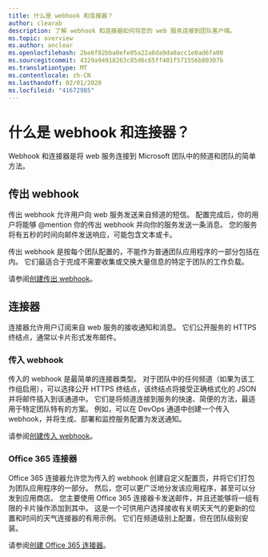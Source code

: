 ```yaml
---
title: 什么是 webhook 和连接器？
author: clearab
description: 了解 webhook 和连接器如何将您的 web 服务连接到团队客户端。
ms.topic: overview
ms.author: anclear
ms.openlocfilehash: 2be6f82bba0efe05a22a8da9da0acc1e0ad6fa00
ms.sourcegitcommit: 4329a94918263c85d6c65ff401f571556b80307b
ms.translationtype: MT
ms.contentlocale: zh-CN
ms.lasthandoff: 02/01/2020
ms.locfileid: "41672985"
---
```

# <a name="what-are-webhooks-and-connectors"></a>什么是 webhook 和连接器？

Webhook 和连接器是将 web 服务连接到 Microsoft 团队中的频道和团队的简单方法。 

## <a name="outgoing-webhooks"></a>传出 webhook

传出 webhook 允许用户向 web 服务发送来自频道的短信。 配置完成后，你的用户将能够 @mention 你的传出 webhook 并向你的服务发送一条消息。 您的服务将有五秒的时间向邮件发送响应，可能包含文本或卡。

传出 webhook 是按每个团队配置的，不能作为普通团队应用程序的一部分包括在内。 它们最适合于完成不需要收集或交换大量信息的特定于团队的工作负载。

请参阅[创建传出 webhook](~/webhooks-and-connectors/how-to/add-outgoing-webhook.md)。

## <a name="connectors"></a>连接器

连接器允许用户订阅来自 web 服务的接收通知和消息。 它们公开服务的 HTTPS 终结点，通常以卡片形式发布邮件。

### <a name="incoming-webhooks"></a>传入 webhook

传入的 webhook 是最简单的连接器类型。 对于团队中的任何频道（如果为该工作组启用），可以选择公开 HTTPS 终结点，该终结点将接受正确格式化的 JSON 并将邮件插入到该通道中。 它们是将频道连接到服务的快速、简便的方法，最适用于特定团队特有的方案。 例如，可以在 DevOps 通道中创建一个传入 webhook，并将生成、部署和监控服务配置为发送通知。

请参阅[创建传入 webhook](~/webhooks-and-connectors/how-to/add-incoming-webhook.md)。

### <a name="office-365-connectors"></a>Office 365 连接器

Office 365 连接器允许您为传入的 webhook 创建自定义配置页，并将它们打包为团队应用程序的一部分。 然后，您可以更广泛地分发该应用程序，甚至可以分发到应用商店。 您主要使用 Office 365 连接器卡发送邮件，并且还能够将一组有限的卡片操作添加到其中。 这是一个可供用户选择接收有关明天天气的更新的位置和时间的天气连接器的有用示例。 它们在频道级别上配置，但在团队级别安装。

请参阅[创建 Office 365 连接器](~/webhooks-and-connectors/how-to/connectors-creating.md)。